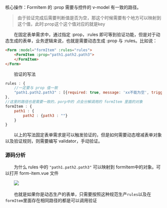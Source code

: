 核心操作：FormItem 的 :prop 需要与控件的 v-model 有一致的路径。

> 由于验证完成后需要判断值是否为空，那这个时候需要有个地方可以映射到这个值，此时:prop这个这个值对应的就是key
>

　　在固定表单需求中，通过指定 :prop，:rules 即可等到验证功能，但是对于动态生成的表单，业务逻辑来说，也就是需要动态生成 :prop 与 :rules。比如说：

```html
<Form :model="formItem" :rules="rules">
    <FormItem :prop="path1.path2.path3">
    </FormItem>
</Form>
```

　　验证的写法

```javascript
rules : {
    //一定要与 prop 值一致
    "path1.path2.path3" : [{required: true, message: 'xx不能为空', trigger: 'blur'}]
},
//这里的路径也是需要一致的，porp中的 点会分解调用的 formItem 里面的对象
formItem : {
    path1 : {
        path2 : {path3 : ""}
    }
}
```

　　以上的写法固定表单需求是可以触发验证的，但是如何需要动态增减表单对象以及验证规则，则需要编写 validator，手动验证。

### 源码分析

　　为什么 rules 中的 `"path1.path2.path3"` 可以映射到 formItem中的对象。可以打开 form-item.vue 文件

　　![](http://img.lsof.fun/2020-08-01-15962120140226.jpg)

　　也就是如果你是动态生产的表单，只需要按照这种规范生产`rules`以及在`formItem`里面存在相同路径的都是可以调用验证
